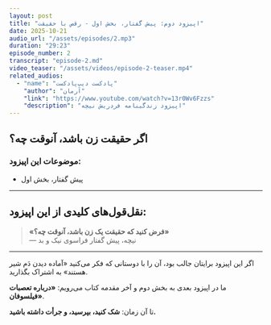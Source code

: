 ```yaml
---
layout: post
title: "اپیزود دوم: پیش گفتار، بخش اول - رقص با حقیقت"
date: 2025-10-21
audio_url: "/assets/episodes/2.mp3"
duration: "29:23"
episode_number: 2
transcript: "episode-2.md"
video_teaser: "/assets/videos/episode-2-teaser.mp4"
related_audios:
  - "name": "پادکست دیپ‌پادکست"
    "author": "آرمان"
    "link": "https://www.youtube.com/watch?v=13r0Wv6Fzzs"
    "description": "اپیزود زندگینامه فردریش نیچه"
---
```


## اگر حقیقت زن باشد، آنوقت چه؟


### موضوعات این اپیزود:

* پیش گفتار، بخش اول

---

## نقل‌قول‌های کلیدی از این اپیزود:

> **«فرض کنید که حقیقت یک زن باشد، آنوقت چه؟»**  
> — نیچه، پیش گفتار فراسوی نیک و بد

---

اگر این اپیزود برایتان جالب بود، آن را با دوستانی که فکر می‌کنید «آماده دیدن دَم شیر هستند» به اشتراک بگذارید.

ما در اپیزود بعدی به بخش دوم و آخر مقدمه کتاب می‌رویم: **«درباره تعصبات فیلسوفان»**.

تا آن زمان: **شک کنید، بپرسید، و جرأت داشته باشید.**
